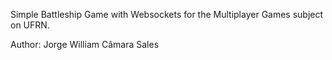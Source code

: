Simple Battleship Game with Websockets for the Multiplayer Games subject on UFRN.

Author: Jorge William Câmara Sales